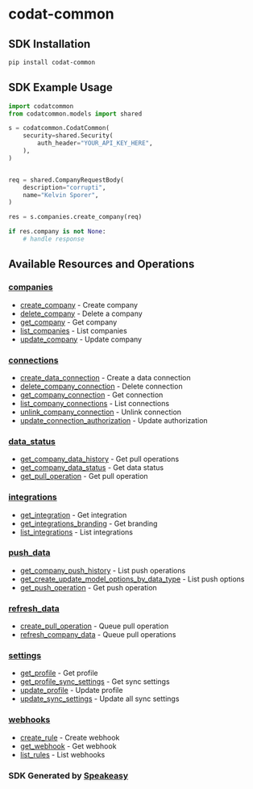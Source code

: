 # codat-common

<!-- Start SDK Installation -->
## SDK Installation

```bash
pip install codat-common
```
<!-- End SDK Installation -->

## SDK Example Usage
<!-- Start SDK Example Usage -->
```python
import codatcommon
from codatcommon.models import shared

s = codatcommon.CodatCommon(
    security=shared.Security(
        auth_header="YOUR_API_KEY_HERE",
    ),
)


req = shared.CompanyRequestBody(
    description="corrupti",
    name="Kelvin Sporer",
)

res = s.companies.create_company(req)

if res.company is not None:
    # handle response
```
<!-- End SDK Example Usage -->

<!-- Start SDK Available Operations -->
## Available Resources and Operations


### [companies](docs/companies/README.md)

* [create_company](docs/companies/createcompany.md) - Create company
* [delete_company](docs/companies/deletecompany.md) - Delete a company
* [get_company](docs/companies/getcompany.md) - Get company
* [list_companies](docs/companies/listcompanies.md) - List companies
* [update_company](docs/companies/updatecompany.md) - Update company

### [connections](docs/connections/README.md)

* [create_data_connection](docs/connections/createdataconnection.md) - Create a data connection
* [delete_company_connection](docs/connections/deletecompanyconnection.md) - Delete connection
* [get_company_connection](docs/connections/getcompanyconnection.md) - Get connection
* [list_company_connections](docs/connections/listcompanyconnections.md) - List connections
* [unlink_company_connection](docs/connections/unlinkcompanyconnection.md) - Unlink connection
* [update_connection_authorization](docs/connections/updateconnectionauthorization.md) - Update authorization

### [data_status](docs/datastatus/README.md)

* [get_company_data_history](docs/datastatus/getcompanydatahistory.md) - Get pull operations
* [get_company_data_status](docs/datastatus/getcompanydatastatus.md) - Get data status
* [get_pull_operation](docs/datastatus/getpulloperation.md) - Get pull operation

### [integrations](docs/integrations/README.md)

* [get_integration](docs/integrations/getintegration.md) - Get integration
* [get_integrations_branding](docs/integrations/getintegrationsbranding.md) - Get branding
* [list_integrations](docs/integrations/listintegrations.md) - List integrations

### [push_data](docs/pushdata/README.md)

* [get_company_push_history](docs/pushdata/getcompanypushhistory.md) - List push operations
* [get_create_update_model_options_by_data_type](docs/pushdata/getcreateupdatemodeloptionsbydatatype.md) - List push options
* [get_push_operation](docs/pushdata/getpushoperation.md) - Get push operation

### [refresh_data](docs/refreshdata/README.md)

* [create_pull_operation](docs/refreshdata/createpulloperation.md) - Queue pull operation
* [refresh_company_data](docs/refreshdata/refreshcompanydata.md) - Queue pull operations

### [settings](docs/settings/README.md)

* [get_profile](docs/settings/getprofile.md) - Get profile
* [get_profile_sync_settings](docs/settings/getprofilesyncsettings.md) - Get sync settings
* [update_profile](docs/settings/updateprofile.md) - Update profile
* [update_sync_settings](docs/settings/updatesyncsettings.md) - Update all sync settings

### [webhooks](docs/webhooks/README.md)

* [create_rule](docs/webhooks/createrule.md) - Create webhook
* [get_webhook](docs/webhooks/getwebhook.md) - Get webhook
* [list_rules](docs/webhooks/listrules.md) - List webhooks
<!-- End SDK Available Operations -->

### SDK Generated by [Speakeasy](https://docs.speakeasyapi.dev/docs/using-speakeasy/client-sdks)
